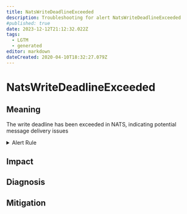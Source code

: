 ```yaml
---
title: NatsWriteDeadlineExceeded
description: Troubleshooting for alert NatsWriteDeadlineExceeded
#published: true
date: 2023-12-12T21:12:32.022Z
tags: 
  - LGTM
  - generated
editor: markdown
dateCreated: 2020-04-10T18:32:27.079Z
---
```


# NatsWriteDeadlineExceeded

## Meaning
[//]: # "Short paragraph that explains what the alert means"
The write deadline has been exceeded in NATS, indicating potential message delivery issues

<details>
  <summary>Alert Rule</summary>

{{% rule "nats/nats-exporter.yml" "NatsWriteDeadlineExceeded" %}}

<!-- Rule when generated

```yaml
alert: NatsWriteDeadlineExceeded
expr: gnatsd_varz_write_deadline > 10
for: 5m
labels:
    severity: critical
annotations:
    summary: Nats write deadline exceeded (instance {{ $labels.instance }})
    description: |-
        The write deadline has been exceeded in NATS, indicating potential message delivery issues
          VALUE = {{ $value }}
          LABELS = {{ $labels }}
    runbook: https://github.com/srerun/prometheus-alerts/blob/main/content/runbooks/nats-exporter/NatsWriteDeadlineExceeded.md

```

-->

</details>


## Impact
[//]: # "What could / will happen if the alert is not addressed"



## Diagnosis
[//]: # "Steps to take to identify the cause of the problem"



## Mitigation
[//]: # "The steps necessary to resolve the alert"

